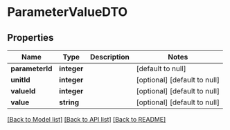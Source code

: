 # ParameterValueDTO

## Properties
Name | Type | Description | Notes
------------ | ------------- | ------------- | -------------
**parameterId** | **integer** |  | [default to null]
**unitId** | **integer** |  | [optional] [default to null]
**valueId** | **integer** |  | [optional] [default to null]
**value** | **string** |  | [optional] [default to null]

[[Back to Model list]](../README.md#documentation-for-models) [[Back to API list]](../README.md#documentation-for-api-endpoints) [[Back to README]](../README.md)


